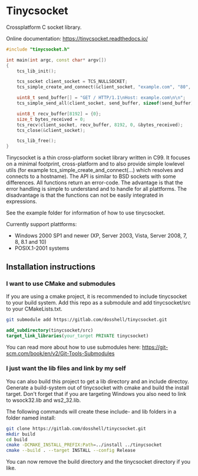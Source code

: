 Tinycsocket
============
Crossplatform C socket library.

Online documentation: https://tinycsocket.readthedocs.io/

```cpp
#include "tinycsocket.h"

int main(int argc, const char* argv[])
{
    tcs_lib_init();

    tcs_socket client_socket = TCS_NULLSOCKET;
    tcs_simple_create_and_connect(&client_socket, "example.com", "80", TCS_AF_UNSPEC);

    uint8_t send_buffer[] = "GET / HTTP/1.1\nHost: example.com\n\n";
    tcs_simple_send_all(client_socket, send_buffer, sizeof(send_buffer), 0);

    uint8_t recv_buffer[8192] = {0};
    size_t bytes_received = 0;
    tcs_recv(client_socket, recv_buffer, 8192, 0, &bytes_received);
    tcs_close(&client_socket);

    tcs_lib_free();
}
```

Tinycsocket is a thin cross-platform socket library written in C99. It focuses
on a minimal footprint, cross-platform and to also provide simple lowlevel utils
(for example tcs_simple_create_and_connect(...) which resolves and connects to a
hostname). The API is similar to BSD sockets with some differences. All functions
return an error-code. The advantage is that the error handling is simple to
understand and to handle for all plattforms. The disadvantage is that the functions
can not be easily integrated in expressions.

See the example folder for information of how to use tinycsocket.

Currently support plattforms:
- Windows 2000 SP1 and newer (XP, Server 2003, Vista, Server 2008, 7, 8, 8.1 and 10)
- POSIX.1-2001 systems

Installation instructions
------------

### I want to use CMake and submodules
If you are using a cmake project, it is recommended to include tinycsocket to
your build system. Add this repo as a submodule and add tinycsocket/src to your
CMakeLists.txt.

```sh
git submodule add https://gitlab.com/dosshell/tinycsocket.git
```

```cmake
add_subdirectory(tinycsocket/src)
target_link_libraries(your_target PRIVATE tinycsocket)
```

You can read more about how to use submodules here: https://git-scm.com/book/en/v2/Git-Tools-Submodules

### I just want the lib files and link by my self
You can also build this project to get a lib directory and an include directoy.
Generate a build-system out of tinycsocket with cmake and build the install
target. Don't forget that if you are targeting Windows you also need to link to
wsock32.lib and ws2_32.lib.

The following commands will create these include- and lib folders in a folder named
install:

```sh
git clone https://gitlab.com/dosshell/tinycsocket.git
mkdir build
cd build
cmake -DCMAKE_INSTALL_PREFIX:Path=../install ../tinycsocket
cmake --build . --target INSTALL --config Release
```
You can now remove the build directory and the tinycsocket directory if you
like.
